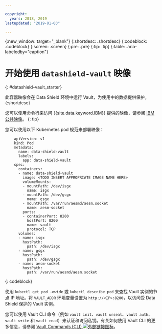 ```yaml
---

copyright:
  years: 2018, 2019
lastupdated: "2019-01-03"

---
```


{:new_window: target="_blank"}
{:shortdesc: .shortdesc}
{:codeblock: .codeblock}
{:screen: .screen}
{:pre: .pre}
{:tip: .tip}
{:table: .aria-labeledby="caption"}

# 开始使用 `datashield-vault` 映像
{: #datashield-vault_starter}

此容器映像会在 Data Shield 环境中运行 Vault，为使用中的数据提供保护。
{:shortdesc}

您可以使用命令行来访问 {{site.data.keyword.IBM}} 提供的映像，请参阅 [IBM 公共映像](/docs/services/Registry/registry_public_images.html#public_images)。
{: tip}

您可以使用以下 Kubernetes pod 规范来部署映像：

```
    apiVersion: v1
    kind: Pod
    metadata:
      name: data-shield-vault
      labels:
        app: data-shield-vault
    spec:
      containers:
      - name: data-shield-vault
        image: <TODO INSERT APPROPRIATE IMAGE NAME HERE>
        volumeMounts:
        - mountPath: /dev/isgx
          name: isgx
        - mountPath: /dev/gsgx
          name: gsgx
        - mountPath: /var/run/aesmd/aesm.socket
          name: aesm-socket
        ports:
        - containerPort: 8200
          hostPort: 8200
          name: vault
          protocol: TCP
      volumes:
      - name: isgx
        hostPath:
          path: /dev/isgx
      - name: gsgx
        hostPath:
          path: /dev/gsgx
      - name: aesm-socket
        hostPath:
          path: /var/run/aesmd/aesm.socket
```
{: codeblock}

使用 `kubectl get pod -owide` 或 `kubectl describe pod` 来查找 Vault 实例的节点 IP 地址。将 `VAULT_ADDR` 环境变量设置为 `http://<IP>:8200`，以访问受 Data Shield 保护的 Vault 实例。

您可以使用 Vault CLI 命令（例如 `vault init`、`vault unseal`、`vault auth`、`vault write` 和 `vault read`）来认证和访问私钥。有关如何使用 Vault CLI 的更多信息，请参阅 [Vault Commands (CLI) ![外部链接图标](../../../icons/launch-glyph.svg "外部链接图标")](https://www.vaultproject.io/docs/commands/index.html)。

